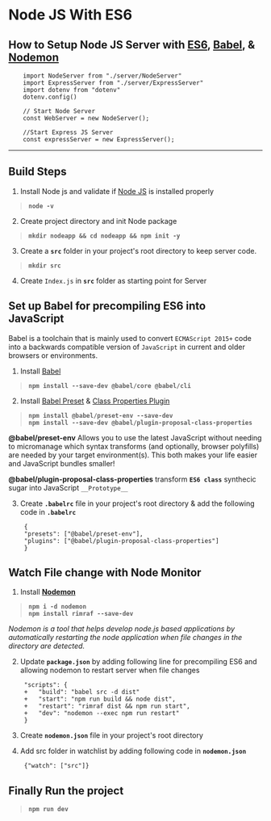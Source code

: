 # Node JS With ES6

## How to Setup Node JS Server with [ES6](https://developer.mozilla.org/en-US/docs/Web/JavaScript/Reference/Classes), [Babel](https://babeljs.io/docs/en/), & __[Nodemon](https://www.npmjs.com/package/nodemon)__

        import NodeServer from "./server/NodeServer"
        import ExpressServer from "./server/ExpressServer"
        import dotenv from "dotenv"
        dotenv.config()

        // Start Node Server
        const WebServer = new NodeServer();

        //Start Express JS Server
        const expressServer = new ExpressServer();


--------------------------------------

## Build Steps
1. Install Node js and validate if [Node JS](https://nodejs.org/en/download/) is installed properly
>  __`node -v`__

2. Create project directory and init Node package
>  __`mkdir nodeapp && cd nodeapp && npm init -y`__

3. Create a **`src`** folder in your project's root directory to keep server code.
> __`mkdir src`__

4. Create `Index.js` in **`src`** folder as starting point for Server

## Set up Babel for precompiling ES6 into JavaScript
Babel is a toolchain that is mainly used to convert `ECMAScript 2015+` code into a backwards compatible version of `JavaScript` in current and older browsers or environments.

1. Install [Babel](https://babeljs.io/setup#installation)
>  __`npm install --save-dev @babel/core @babel/cli`__

2. Install [Babel Preset](https://babeljs.io/docs/en/presets) & [Class Properties Plugin](https://babeljs.io/docs/en/babel-plugin-proposal-class-properties)

> __`npm install @babel/preset-env --save-dev`__ <br/>
> __`npm install --save-dev @babel/plugin-proposal-class-properties`__

__@babel/preset-env__ Allows you to use the latest JavaScript without needing to micromanage which syntax transforms (and optionally, browser polyfills) are needed by your target environment(s). This both makes your life easier and JavaScript bundles smaller!

__@babel/plugin-proposal-class-properties__ transform **`ES6 class`** synthecic sugar into JavaScript `__Prototype__` 


3. Create **`.babelrc`** file in your project's root directory & add the following code in  **`.babelrc`** 
      
        {
        "presets": ["@babel/preset-env"],
        "plugins": ["@babel/plugin-proposal-class-properties"] 
        }

## Watch File change with Node Monitor

1. Install __[Nodemon](https://www.npmjs.com/package/nodemon)__
>   __`npm i -d nodemon`__ <br/>
>   __`npm install rimraf --save-dev`__

_Nodemon is a tool that helps develop node.js based applications by automatically restarting the node application when file changes in the directory are detected._

2. Update __`package.json`__ by adding following line for precompiling ES6 and allowing nodemon to restart server when file changes

        "scripts": {
        +   "build": "babel src -d dist"
        +   "start": "npm run build && node dist",
        +   "restart": "rimraf dist && npm run start",
        +   "dev": "nodemon --exec npm run restart"
        }

3. Create __`nodemon.json`__ file in your project's root directory

4. Add src folder in watchlist by adding following code in __`nodemon.json`__

        {"watch": ["src"]}

## Finally Run the project
 > __`npm run dev`__       
